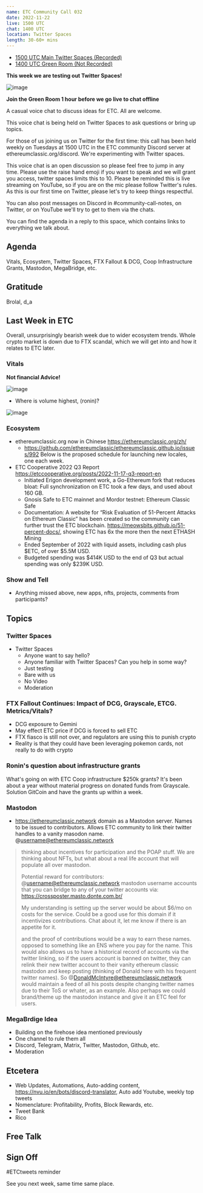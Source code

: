 ```yaml
---
name: ETC Community Call 032
date: 2022-11-22
live: 1500 UTC
chat: 1400 UTC
location: Twitter Spaces
length: 30-60+ mins
---
```


- [1500 UTC Main Twitter Spaces (Recorded)](https://twitter.com/i/spaces/1djGXlyDRlLGZ)
- [1400 UTC Green Room (Not Recorded)](https://twitter.com/i/spaces/1nAKErowZayGL)

**This week we are testing out Twitter Spaces!**

![image](https://user-images.githubusercontent.com/1696942/203037446-f32cb410-bdb8-4b49-8343-d63d2f5f5c55.png)

**Join the Green Room 1 hour before we go live to chat offline**

A casual voice chat to discuss ideas for ETC. All are welcome.

This voice chat is being held on Twitter Spaces to ask questions or bring up topics.

For those of us joining us on Twitter for the first time: this call has been held weekly on Tuesdays at 1500 UTC in the ETC community Discord server at ethereumclassic.org/discord. We're experimenting with Twitter spaces.

This voice chat is an open discussion so please feel free to jump in any time. Please use the raise hand emoji if you want to speak and we will grant you access, twitter spaces limits this to 10. Please be reminded this is live streaming on YouTube, so if you are on the mic please follow Twitter's rules. As this is our first time on Twitter, please let's try to keep things respectful.

You can also post messages on Discord in #community-call-notes, on Twitter, or on YouTube we'll try to get to them via the chats.

You can find the agenda in a reply to this space, which contains links to everything we talk about.
 
## Agenda

Vitals, Ecosystem, Twitter Spaces, FTX Fallout & DCG, Coop Infrastructure Grants, Mastodon, MegaBridge, etc.

## Gratitude

Brolal, d_a

## Last Week in ETC

Overall, unsurprisingly bearish week due to wider ecosystem trends. Whole crypto market is down due to FTX scandal, which we will get into and how it relates to ETC later.

### Vitals

**Not financial Advice!**

![image](https://user-images.githubusercontent.com/1696942/203319101-7335194d-c240-4422-87d9-b1c4067c33a2.png)

- Where is volume highest, (ronin)?

![image](https://user-images.githubusercontent.com/1696942/203316783-88e2fbf5-4fd5-42fa-afc6-a13d0f7c30a8.png)

### Ecosystem

- ethereumclassic.org now in Chinese https://ethereumclassic.org/zh/
  - https://github.com/ethereumclassic/ethereumclassic.github.io/issues/992 Below is the proposed schedule for launching new locales, one each week.
- ETC Cooperative 2022 Q3 Report https://etccooperative.org/posts/2022-11-17-q3-report-en 
  - Initiated Erigon development work, a Go-Ethereum fork that reduces bloat: Full synchronization on ETC took a few days, and used about 160 GB.
  - Gnosis Safe to ETC mainnet and Mordor testnet: Ethereum Classic Safe
  - Documentation: A website for “Risk Evaluation of 51-Percent Attacks on Ethereum Classic” has been created so the community can further trust the ETC blockchain. https://meowsbits.github.io/51-percent-docs/, showing ETC has 6x the more then the next ETHASH Mining
  - Ended September of 2022 with liquid assets, including cash plus $ETC, of over $5.5M USD.
  - Budgeted spending was $414K USD to the end of Q3 but actual spending was only $239K USD.

### Show and Tell

- Anything missed above, new apps, nfts, projects, comments from participants?

## Topics

### Twitter Spaces

- Twitter Spaces
  - Anyone want to say hello?
  - Anyone familiar with Twitter Spaces? Can you help in some way?
  - Just testing
  - Bare with us
  - No Video 
  - Moderation

### FTX Fallout Continues: Impact of DCG, Grayscale, ETCG. Metrics/Vitals?

- DCG exposure to Gemini
- May effect ETC price if DCG is forced to sell ETC
- FTX fiasco is still not over, and regulators are using this to punish crypto
- Reality is that they could have been leveraging pokemon cards, not really to do with crypto

### Ronin's question about infrastructure grants

What's going on with ETC Coop infrastructure $250k grants? It's been about a year without material progress on donated funds from Grayscale. Solution GitCoin and have the grants up within a week.

### Mastodon

- https://ethereumclassic.network domain as a Mastodon server. Names to be issued to contributors. Allows ETC community to link their twitter handles to a vanity masodon name. @username@ethereumclassic.network

> thinking about incentives for participation and the POAP stuff. We are thinking about NFTs, but what about a real life account that will populate all over mastodon.  
> 
> Potential reward for contributors: @username@ethereumclassic.network mastodon username accounts that you can bridge to any of your twitter accounts via:
> https://crossposter.masto.donte.com.br/
> 
> My understanding is setting up the server would be about $6/mo on costs for the service. Could be a good use for this domain if it incentivizes contributions. Chat about it, let me know if there is an appetite for it.
> 
> and the proof of contributions would be a way to earn these names. opposed to something like an ENS where you pay for the name.
> This would also allows us to have a historical record of accounts via the twitter linking, so if the users account is banned on twitter, they can relink their new twitter account to their vanity ethereum classic mastodon and keep posting (thinking of Donald here with his frequent twitter names). So @DonaldMcIntyre@ethereumclassic.network would maintain a feed of all his posts despite changing twitter names due to their ToS or whater, as an example. 
> Also perhaps we could brand/theme up the mastodon instance and give it an ETC feel for users.

### MegaBrdige Idea

- Building on the firehose idea mentioned previously
- One channel to rule them all
- Discord, Telegram, Matrix, Twitter, Mastodon, Github, etc.
- Moderation

## Etcetera

- Web Updates, Automations, Auto-adding content, https://nvu.io/en/bots/discord-translator, Auto add Youtube, weekly top tweets
- Nomenclature: Profitability, Profits, Block Rewards, etc.
- Tweet Bank
- Rico

## Free Talk

## Sign Off

#ETCtweets reminder

See you next week, same time same place.
